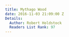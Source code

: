 ```yaml
---
title: Mythago Wood
date: 2016-11-03 21:09:00 Z
Details:
  Author: Robert Holdstock
  Readers List Rank: 97
---
```


